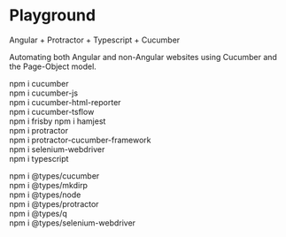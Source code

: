 # Playground
Angular + Protractor + Typescript + Cucumber  
  
Automating both Angular and non-Angular websites using Cucumber and the Page-Object model.  
  
    
    
    
    
    
    
    
    
    
    
    
    
    
    
    
npm i cucumber  
npm i cucumber-js  
npm i cucumber-html-reporter  
npm i cucumber-tsflow  
npm i frisby
npm i hamjest  
npm i protractor  
npm i protractor-cucumber-framework  
npm i selenium-webdriver  
npm i typescript  
  
npm i @types/cucumber  
npm i @types/mkdirp  
npm i @types/node  
npm i @types/protractor  
npm i @types/q  
npm i @types/selenium-webdriver  
  
